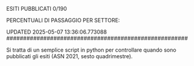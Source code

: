 ESITI PUBBLICATI 0/190 

PERCENTUALI DI PASSAGGIO PER SETTORE:

UPDATED 2025-05-07 13:36:06.773088
###################################################### 

Si tratta di un semplice script in python per controllare quando sono pubblicati gli esiti (ASN 2021, sesto quadrimestre).

